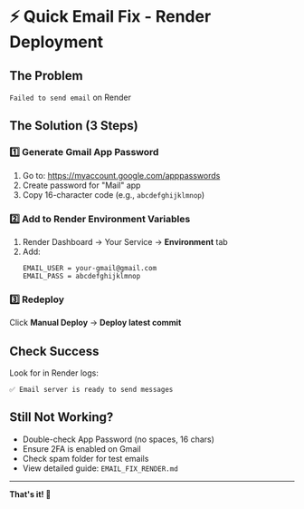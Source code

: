 # ⚡ Quick Email Fix - Render Deployment

## The Problem
`Failed to send email` on Render

## The Solution (3 Steps)

### 1️⃣ Generate Gmail App Password
1. Go to: https://myaccount.google.com/apppasswords
2. Create password for "Mail" app
3. Copy 16-character code (e.g., `abcdefghijklmnop`)

### 2️⃣ Add to Render Environment Variables
1. Render Dashboard → Your Service → **Environment** tab
2. Add:
   ```
   EMAIL_USER = your-gmail@gmail.com
   EMAIL_PASS = abcdefghijklmnop
   ```

### 3️⃣ Redeploy
Click **Manual Deploy** → **Deploy latest commit**

## Check Success
Look for in Render logs:
```
✅ Email server is ready to send messages
```

## Still Not Working?
- Double-check App Password (no spaces, 16 chars)
- Ensure 2FA is enabled on Gmail
- Check spam folder for test emails
- View detailed guide: `EMAIL_FIX_RENDER.md`

---

**That's it! 🎉**
